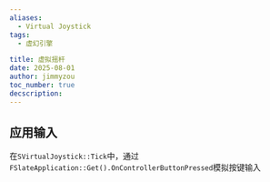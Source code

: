 ```yaml
---
aliases:
  - Virtual Joystick
tags:
  - 虚幻引擎

title: 虚拟摇杆
date: 2025-08-01
author: jimmyzou
toc_number: true
decscription: 
---
```


## 应用输入

在`SVirtualJoystick::Tick`中，通过`FSlateApplication::Get().OnControllerButtonPressed`模拟按键输入

